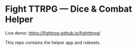 # Fight TTRPG — Dice & Combat Helper

Live demo: https://fightrpg.github.io/fightttrpg/

This repo contains the helper app and rulesets.
